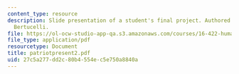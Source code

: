 ```yaml
---
content_type: resource
description: Slide presentation of a student's final project. Authored by Luca F.
  Bertucelli.
file: https://ol-ocw-studio-app-qa.s3.amazonaws.com/courses/16-422-human-supervisory-control-of-automated-systems-spring-2004/27c5a277dd2c80b4554ec5e750a8840a_patriotpresent2.pdf
file_type: application/pdf
resourcetype: Document
title: patriotpresent2.pdf
uid: 27c5a277-dd2c-80b4-554e-c5e750a8840a
---
```

